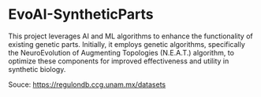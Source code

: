 # EvoAI-SyntheticParts
This project leverages AI and ML algorithms to enhance the functionality of existing genetic parts. Initially, it employs genetic algorithms, specifically the NeuroEvolution of Augmenting Topologies (N.E.A.T.) algorithm, to optimize these components for improved effectiveness and utility in synthetic biology.

Souce:
https://regulondb.ccg.unam.mx/datasets
